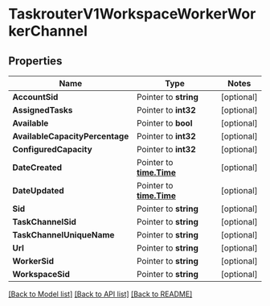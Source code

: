 # TaskrouterV1WorkspaceWorkerWorkerChannel

## Properties
Name | Type | Notes
------------ | ------------- | -------------
**AccountSid** | Pointer to **string** | [optional] 
**AssignedTasks** | Pointer to **int32** | [optional] 
**Available** | Pointer to **bool** | [optional] 
**AvailableCapacityPercentage** | Pointer to **int32** | [optional] 
**ConfiguredCapacity** | Pointer to **int32** | [optional] 
**DateCreated** | Pointer to [**time.Time**](time.Time.md) | [optional] 
**DateUpdated** | Pointer to [**time.Time**](time.Time.md) | [optional] 
**Sid** | Pointer to **string** | [optional] 
**TaskChannelSid** | Pointer to **string** | [optional] 
**TaskChannelUniqueName** | Pointer to **string** | [optional] 
**Url** | Pointer to **string** | [optional] 
**WorkerSid** | Pointer to **string** | [optional] 
**WorkspaceSid** | Pointer to **string** | [optional] 

[[Back to Model list]](../README.md#documentation-for-models) [[Back to API list]](../README.md#documentation-for-api-endpoints) [[Back to README]](../README.md)


